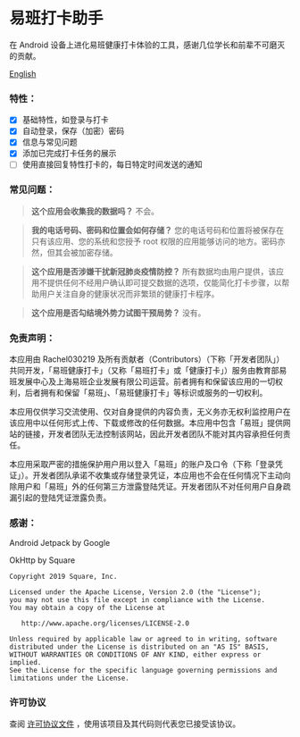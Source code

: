 # 易班打卡助手

在 Android 设备上进化易班健康打卡体验的工具，感谢几位学长和前辈不可磨灭的贡献。

[English](./README.md)

### 特性：

- [x] 基础特性，如登录与打卡
- [x] 自动登录，保存（加密）密码
- [x] 信息与常见问题
- [x] 添加已完成打卡任务的展示
- [ ] 使用直接回复特性打卡的，每日特定时间发送的通知

### 常见问题：

> **这个应用会收集我的数据吗？**
> 不会。

> **我的电话号码、密码和位置会如何存储？**
> 您的电话号码和位置将被保存在只有该应用、您的系统和您授予 root 权限的应用能够访问的地方。密码亦然，但其会被加密存储。

> **这个应用是否涉嫌干扰新冠肺炎疫情防控？**
> 所有数据均由用户提供，该应用不提供任何不经用户确认即可提交数据的选项，仅能简化打卡步骤，以帮助用户关注自身的健康状况而非繁琐的健康打卡程序。

> **这个应用是否勾结境外势力试图干预局势？**
> 没有。

### 免责声明：

本应用由 Rachel030219 及所有贡献者（Contributors）（下称「开发者团队」）共同开发，「易班健康打卡」（又称「易班打卡」或「健康打卡」）服务由教育部易班发展中心及上海易班企业发展有限公司运营。前者拥有和保留该应用的一切权利，后者拥有和保留「易班」、「易班健康打卡」等标识或服务的一切权利。

本应用仅供学习交流使用、仅对自身提供的内容负责，无义务亦无权利监控用户在该应用中以任何形式上传、下载或修改的任何数据。本应用中包含「易班」提供网站的链接，开发者团队无法控制该网站，因此开发者团队不能对其内容承担任何责任。

本应用采取严密的措施保护用户用以登入「易班」的账户及口令（下称「登录凭证」）。开发者团队承诺不收集或存储登录凭证，本应用也不会在任何情况下主动向除用户和「易班」外的任何第三方泄露登陆凭证。开发者团队不对任何用户自身疏漏引起的登陆凭证泄露负责。

### 感谢：

Android Jetpack by Google

OkHttp by Square

```
Copyright 2019 Square, Inc.

Licensed under the Apache License, Version 2.0 (the "License");
you may not use this file except in compliance with the License.
You may obtain a copy of the License at

   http://www.apache.org/licenses/LICENSE-2.0

Unless required by applicable law or agreed to in writing, software
distributed under the License is distributed on an "AS IS" BASIS,
WITHOUT WARRANTIES OR CONDITIONS OF ANY KIND, either express or implied.
See the License for the specific language governing permissions and
limitations under the License.
```

### 许可协议

查阅 [许可协议文件](./LICENSE) ，使用该项目及其代码则代表您已接受该协议。